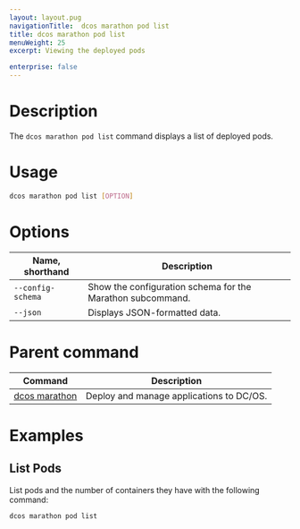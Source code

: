```yaml
---
layout: layout.pug
navigationTitle:  dcos marathon pod list
title: dcos marathon pod list
menuWeight: 25
excerpt: Viewing the deployed pods

enterprise: false
---
```


# Description
The `dcos marathon pod list` command displays a list of deployed pods.

# Usage

```bash
dcos marathon pod list [OPTION]
```

# Options

| Name, shorthand |  Description |
|---------|-------------|
| `--config-schema`   | Show the configuration schema for the Marathon subcommand. |
| `--json`   |   Displays JSON-formatted data. |

# Parent command

| Command | Description |
|---------|-------------|
| [dcos marathon](/dcos/1.11/cli/command-reference/dcos-marathon/) | Deploy and manage applications to DC/OS. |

# Examples

## List Pods
List pods and the number of containers they have with the following command:
```
dcos marathon pod list
```
